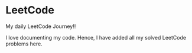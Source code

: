 # LeetCode
My daily LeetCode Journey!!

I love documenting my code. 
Hence, I have added all my solved LeetCode problems here.
